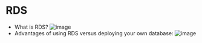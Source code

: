 # RDS
- What is RDS?
![image](https://user-images.githubusercontent.com/43883264/164576619-f115f26a-69fc-4006-bc12-fe831187072a.png)
- Advantages of using RDS versus deploying your own database:
![image](https://user-images.githubusercontent.com/43883264/164576729-06964fc8-66de-4cb1-b8e0-5d6a183e588d.png)
